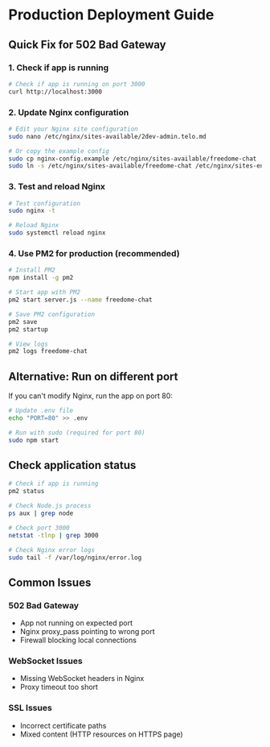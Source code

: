 # Production Deployment Guide

## Quick Fix for 502 Bad Gateway

### 1. Check if app is running
```bash
# Check if app is running on port 3000
curl http://localhost:3000
```

### 2. Update Nginx configuration
```bash
# Edit your Nginx site configuration
sudo nano /etc/nginx/sites-available/2dev-admin.telo.md

# Or copy the example config
sudo cp nginx-config.example /etc/nginx/sites-available/freedome-chat
sudo ln -s /etc/nginx/sites-available/freedome-chat /etc/nginx/sites-enabled/
```

### 3. Test and reload Nginx
```bash
# Test configuration
sudo nginx -t

# Reload Nginx
sudo systemctl reload nginx
```

### 4. Use PM2 for production (recommended)
```bash
# Install PM2
npm install -g pm2

# Start app with PM2
pm2 start server.js --name freedome-chat

# Save PM2 configuration
pm2 save
pm2 startup

# View logs
pm2 logs freedome-chat
```

## Alternative: Run on different port

If you can't modify Nginx, run the app on port 80:

```bash
# Update .env file
echo "PORT=80" >> .env

# Run with sudo (required for port 80)
sudo npm start
```

## Check application status

```bash
# Check if app is running
pm2 status

# Check Node.js process
ps aux | grep node

# Check port 3000
netstat -tlnp | grep 3000

# Check Nginx error logs
sudo tail -f /var/log/nginx/error.log
```

## Common Issues

### 502 Bad Gateway
- App not running on expected port
- Nginx proxy_pass pointing to wrong port
- Firewall blocking local connections

### WebSocket Issues
- Missing WebSocket headers in Nginx
- Proxy timeout too short

### SSL Issues
- Incorrect certificate paths
- Mixed content (HTTP resources on HTTPS page)
